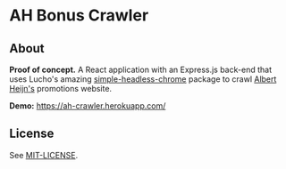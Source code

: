 # AH Bonus Crawler

## About

**Proof of concept.** A React application with an Express.js back-end that uses Lucho's amazing [simple-headless-chrome](https://github.com/LucianoGanga/simple-headless-chrome) package to crawl [Albert Heijn's](https://www.ah.nl/) promotions website.

**Demo:** https://ah-crawler.herokuapp.com/

## License

See [MIT-LICENSE](https://github.com/juangesino/ah-bonus-crawler/blob/master/LICENSE.md).
